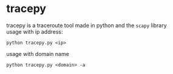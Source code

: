 # tracepy
tracepy is a traceroute tool made in python and the ```scapy``` library <br/> 
usage with ip address: 
	
	python tracepy.py <ip>
	 

usage with domain name 
	
	python tracepy.py <domain> -a
	

